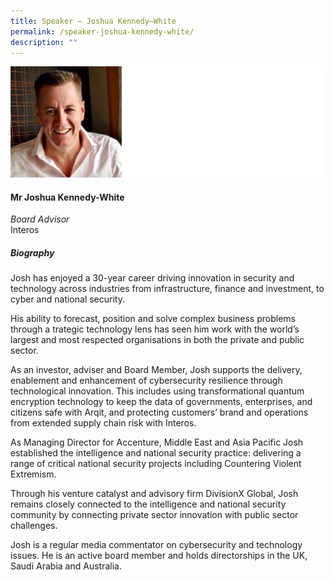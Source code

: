 ```yaml
---
title: Speaker – Joshua Kennedy–White
permalink: /speaker-joshua-kennedy-white/
description: ""
---
```

![](/images/Speakers/Joshua%20Kennedy-White.jpg)

#### **Mr Joshua Kennedy-White**

*Board Advisor*  
Interos

##### **Biography**
Josh has enjoyed a 30-year career driving innovation in security and technology across industries from infrastructure, finance and investment, to cyber and national security.

His ability to forecast, position and solve complex business problems through a trategic technology lens has seen him work with the world’s largest and most respected organisations in both the private and public sector.

As an investor, adviser and Board Member, Josh supports the delivery, enablement and enhancement of cybersecurity resilience through technological innovation. This includes using transformational quantum encryption technology to keep the data of governments, enterprises, and citizens safe with Arqit, and protecting customers’ brand and operations from extended supply chain risk with Interos.

As Managing Director for Accenture, Middle East and Asia Pacific Josh established the intelligence and national security practice: delivering a range of critical national security projects including Countering Violent Extremism.

Through his venture catalyst and advisory firm DivisionX Global, Josh remains closely connected to the intelligence and national security community by connecting private sector innovation with public sector challenges.

Josh is a regular media commentator on cybersecurity and technology issues. He is an active board member and holds directorships in the UK, Saudi Arabia and Australia.
